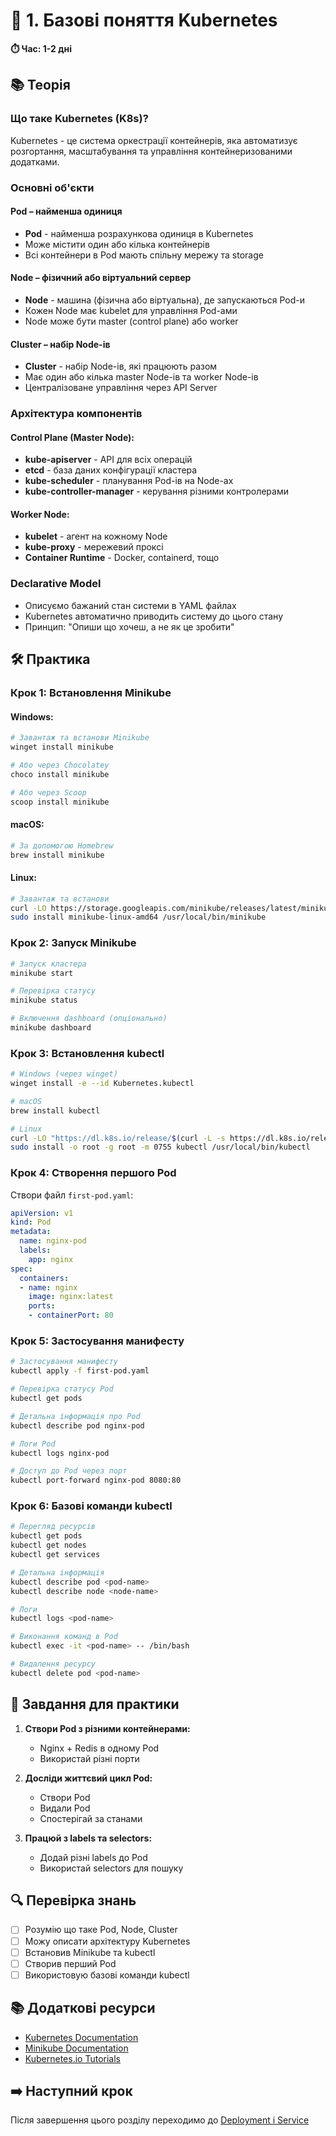 # 🔹 1. Базові поняття Kubernetes

**⏱️ Час: 1-2 дні**

## 📚 Теорія

### Що таке Kubernetes (K8s)?
Kubernetes - це система оркестрації контейнерів, яка автоматизує розгортання, масштабування та управління контейнеризованими додатками.

### Основні об'єкти

#### Pod – найменша одиниця
- **Pod** - найменша розрахункова одиниця в Kubernetes
- Може містити один або кілька контейнерів
- Всі контейнери в Pod мають спільну мережу та storage

#### Node – фізичний або віртуальний сервер
- **Node** - машина (фізична або віртуальна), де запускаються Pod-и
- Кожен Node має kubelet для управління Pod-ами
- Node може бути master (control plane) або worker

#### Cluster – набір Node-ів
- **Cluster** - набір Node-ів, які працюють разом
- Має один або кілька master Node-ів та worker Node-ів
- Централізоване управління через API Server

### Архітектура компонентів

#### Control Plane (Master Node):
- **kube-apiserver** - API для всіх операцій
- **etcd** - база даних конфігурації кластера
- **kube-scheduler** - планування Pod-ів на Node-ах
- **kube-controller-manager** - керування різними контролерами

#### Worker Node:
- **kubelet** - агент на кожному Node
- **kube-proxy** - мережевий проксі
- **Container Runtime** - Docker, containerd, тощо

### Declarative Model
- Описуємо бажаний стан системи в YAML файлах
- Kubernetes автоматично приводить систему до цього стану
- Принцип: "Опиши що хочеш, а не як це зробити"

## 🛠️ Практика

### Крок 1: Встановлення Minikube

#### Windows:
```bash
# Завантаж та встанови Minikube
winget install minikube

# Або через Chocolatey
choco install minikube

# Або через Scoop
scoop install minikube
```

#### macOS:
```bash
# За допомогою Homebrew
brew install minikube
```

#### Linux:
```bash
# Завантаж та встанови
curl -LO https://storage.googleapis.com/minikube/releases/latest/minikube-linux-amd64
sudo install minikube-linux-amd64 /usr/local/bin/minikube
```

### Крок 2: Запуск Minikube

```bash
# Запуск кластера
minikube start

# Перевірка статусу
minikube status

# Включення dashboard (опціонально)
minikube dashboard
```

### Крок 3: Встановлення kubectl

```bash
# Windows (через winget)
winget install -e --id Kubernetes.kubectl

# macOS
brew install kubectl

# Linux
curl -LO "https://dl.k8s.io/release/$(curl -L -s https://dl.k8s.io/release/stable.txt)/bin/linux/amd64/kubectl"
sudo install -o root -g root -m 0755 kubectl /usr/local/bin/kubectl
```

### Крок 4: Створення першого Pod

Створи файл `first-pod.yaml`:

```yaml
apiVersion: v1
kind: Pod
metadata:
  name: nginx-pod
  labels:
    app: nginx
spec:
  containers:
  - name: nginx
    image: nginx:latest
    ports:
    - containerPort: 80
```

### Крок 5: Застосування манифесту

```bash
# Застосування манифесту
kubectl apply -f first-pod.yaml

# Перевірка статусу Pod
kubectl get pods

# Детальна інформація про Pod
kubectl describe pod nginx-pod

# Логи Pod
kubectl logs nginx-pod

# Доступ до Pod через порт
kubectl port-forward nginx-pod 8080:80
```

### Крок 6: Базові команди kubectl

```bash
# Перегляд ресурсів
kubectl get pods
kubectl get nodes
kubectl get services

# Детальна інформація
kubectl describe pod <pod-name>
kubectl describe node <node-name>

# Логи
kubectl logs <pod-name>

# Виконання команд в Pod
kubectl exec -it <pod-name> -- /bin/bash

# Видалення ресурсу
kubectl delete pod <pod-name>
```

## 📝 Завдання для практики

1. **Створи Pod з різними контейнерами:**
   - Nginx + Redis в одному Pod
   - Використай різні порти

2. **Досліди життєвий цикл Pod:**
   - Створи Pod
   - Видали Pod
   - Спостерігай за станами

3. **Працюй з labels та selectors:**
   - Додай різні labels до Pod
   - Використай selectors для пошуку

## 🔍 Перевірка знань

- [ ] Розумію що таке Pod, Node, Cluster
- [ ] Можу описати архітектуру Kubernetes
- [ ] Встановив Minikube та kubectl
- [ ] Створив перший Pod
- [ ] Використовую базові команди kubectl

## 📚 Додаткові ресурси

- [Kubernetes Documentation](https://kubernetes.io/docs/)
- [Minikube Documentation](https://minikube.sigs.k8s.io/docs/)
- [Kubernetes.io Tutorials](https://kubernetes.io/docs/tutorials/)

## ➡️ Наступний крок

Після завершення цього розділу переходимо до [Deployment і Service](../02-deployment-service/README.md) 